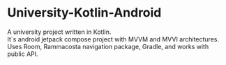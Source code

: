 # University-Kotlin-Android
 
A university project written in Kotlin.   
It`s android jetpack compose project with MVVM and MVVI architectures.   
Uses Room, Rammacosta navigation package, Gradle, and works with public API.   

